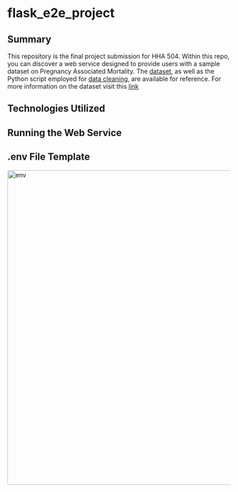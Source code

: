 # flask_e2e_project

## Summary
This repository is the final project submission for HHA 504. Within this repo, you can discover a web service designed to provide users with a sample dataset on Pregnancy Associated Mortality. The [dataset](https://github.com/EugeneHsiung/flask_e2e_project/blob/main/data/Clean-Pregnancy-Associated_Mortality.csv), as well as the Python script employed for [data cleaning](https://github.com/EugeneHsiung/flask_e2e_project/blob/main/data/clean.py), are available for reference. For more information on the dataset visit this [link](https://catalog.data.gov/dataset/pregnancy-associated-mortality)

## Technologies Utilized


## Running the Web Service



## .env File Template
<img width="710" alt="env" src="https://github.com/EugeneHsiung/flask_e2e_project/assets/141866888/e003dd71-6b17-4d11-8bcf-683e430bc4a5">







